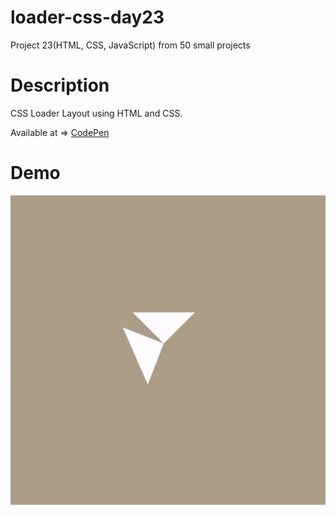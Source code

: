 # loader-css-day23
Project 23(HTML, CSS, JavaScript) from 50 small projects

# Description

CSS Loader Layout using HTML and CSS.

Available at => [CodePen](https://codepen.io/geritooo123/full/PoGVwyy)

# Demo

![demo gif](./example.gif)
